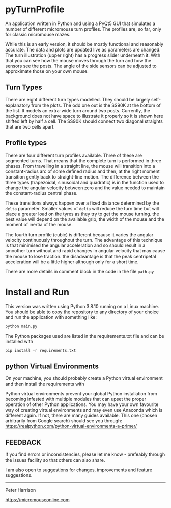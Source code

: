 # pyTurnProfile

An application written in Python and using a PyQt5 GUI that simulates a number of different micromouse turn profiles.
The profiles are, so far, only for classic micromouse mazes.

While this is an early version, it should be mostly functional and reasonably accurate. The data and plots are 
updated live as parameters are changed. The turn illustration (upper right) has a progress slider underneath it. 
With that you can see how the mouse moves through the turn and how the sensors see the posts. The angle of the side 
sensors can be adjusted to approximate those on your own mouse.

## Turn Types
There are eight different turn types modelled. They should be largely self-explanatory from the plots. The odd one out 
is the SS90K at the bottom of the list. It models an extra-wide turn around two posts. Currently, the background 
does not have space to illustrate it properly so it is shown here shifted left by half a cell. The SS90K should 
connect two diagonal straights that are two cells apart. 

## Profile types

There are four different turn profiles available. Three of these are segmented turns. That means that the complete 
turn is performed in three phases. From travelling in a straight line, the mouse will transition into a 
constant-radius arc of some defined radius and then, at the right moment transition gently back to straight-line 
motion. The difference between the three types (trapezoidal, sinusoidal and quadratic) is in the function used to 
change the angular velocity between zero and the value needed to maintain the constant-radius central phase.

These transitions always happen over a fixed distance determined by the `delta` parameter. Smaller values of `delta` 
will reduce the turn time but will place a greater load on the tyres as they try to get the mouse turning. the best 
value will depend on the available grip, the width of the mouse and the moment of inertia of the mouse. 

The fourth turn profile (cubic) is different because it varies the angular velocity continuously throughout the turn.
The advantage of this technique is that minimised the angular acceleration and so should result in a smoother turn 
without and rapid changes in angular velocity that may cause the mouse to lose traction. the disadvantage is that 
the peak centripetal acceleration will be a little higher although only for a short time.

There are more details in comment block in the code in the file `path.py`


# Install and Run
This version was written using Python 3.8.10 running on a Linux machine. You should be able to copy the repository 
to any directory of your choice and run the application with something like:

```python main.py```

The Python packages used are listed in the requirements.txt file and can be installed with

```pip install -r requirements.txt```

## python Virtual Environments
On your machine, you should probably create a Python virtual environment and then install the requirements with

Python virtual environments prevent your global Python installation from becoming infested with multiple modules 
that can upset the proper operation of other Python applications. You may have your own favourite way of creating 
virtual environments and may even use Anaconda which is different again. If not, there are many guides available. 
This one (chosen arbitrarily from Google search) should see you through: https://realpython.com/python-virtual-environments-a-primer/


## FEEDBACK

If you find errors or inconsistencies, please let me know - prefeably through the issues facility so that others can 
also share.

I am also open to suggestions for changes, improvements and feature suggestions.

---

Peter Harrison

https://micromouseonline.com


